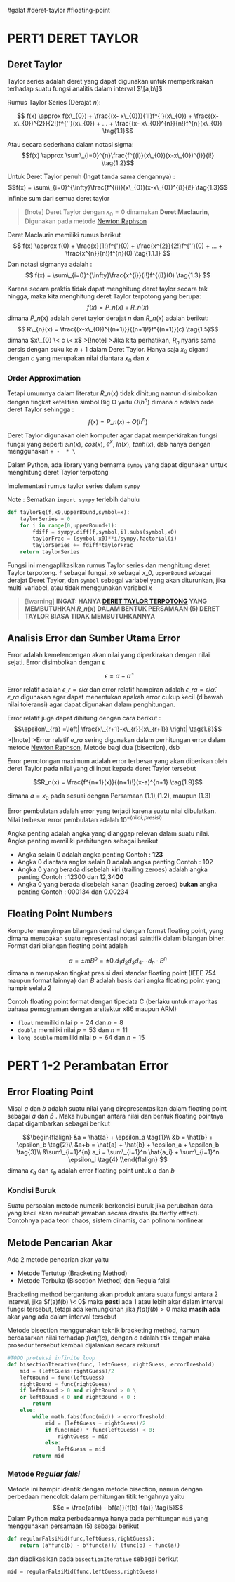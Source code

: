\#galat #deret-taylor #floating-point

# PERT1 DERET TAYLOR

## Deret Taylor

Taylor series adalah deret yang dapat digunakan untuk memperkirakan terhadap suatu fungsi analitis dalam interval $\[a,b\]$

Rumus Taylor Series (Derajat $n$):

$$ f(x) \approx f(x\_{0}) + \frac{(x- x\_{0})}{1!}f^{'}(x\_{0}) + \frac{(x- x\_{0})^{2}}{2!}f^{''}(x\_{0}) + ...  + \frac{(x- x\_{0})^{n}}{n!}f^{n}(x\_{0}) \tag{1.1}$$

Atau secara sederhana dalam notasi sigma:
$$f(x) \approx \sum\_{i=0}^{n}\frac{f^{(i)}(x\_{0})(x-x\_{0})^{i}}{i!} \tag{1.2}$$

Untuk Deret Taylor penuh (Ingat tanda sama dengannya) :
$$f(x) = \sum\_{i=0}^{\infty}\frac{f^{(i)}(x\_{0})(x-x\_{0})^{i}}{i!} \tag{1.3}$$
infinite sum dari semua deret taylor 

 > 
 > \[!note\]
 > Deret Taylor dengan $x_0 = 0$ dinamakan **Deret Maclaurin**, Digunakan pada metode [Newton Raphson](PERT%202.md#metode-newton-raphson) 

Deret Maclaurin memiliki rumus berikut
$$
f(x) \approx f(0) + \frac{x}{1!}f^{'}(0) + \frac{x^{2}}{2!}f^{''}(0) + ...  + \frac{x^{n}}{n!}f^{n}(0) \tag{1.1.1}
$$
Dan notasi sigmanya adalah :
$$
f(x) = \sum\_{i=0}^{\infty}\frac{x^{i}}{i!}f^{(i)}(0) \tag{1.3}
$$

Karena secara praktis tidak dapat menghitung deret taylor secara tak hingga, maka kita menghitung deret Taylor terpotong yang berupa:
$$f(x) =P\_{n}(x) + R\_{n}(x) \tag{1.4}$$
dimana $P\_{n}(x)$ adalah deret taylor derajat $n$ dan $R\_{n}(x)$ adalah berikut: 
$$ R\_{n}(x) = \frac{(x-x\_{0})^{(n+1)}}{(n+1)!}f^{(n+1)}(c) \tag{1.5}$$
dimana $x\_{0} \< c \< x$ 
\>\[!note\]
\>Jika kita perhatikan, $R_n$ nyaris sama persis dengan suku ke $n+1$ dalam Deret Taylor. Hanya saja $x_0$ diganti dengan $c$ yang merupakan nilai diantara $x_0$ dan $x$

### Order Approximation

Tetapi umumnya dalam literatur $R\_{n}(x)$ tidak dihitung namun disimbolkan dengan tingkat ketelitian simbol Big O yaitu $O(h^{n})$ dimana $n$ adalah orde deret Taylor sehingga :
$$f(x) =P\_{n}(x) + O(h^{n}) \tag{1.6}$$

Deret Taylor digunakan oleh komputer agar dapat memperkirakan fungsi fungsi yang seperti $sin(x)$, $cos(x)$, $e^{x}$, $ln(x)$, $tanh(x)$, dsb hanya dengan menggunakan `+ -  * \`

Dalam Python, ada library yang bernama `sympy` yang dapat digunakan untuk menghitung deret Taylor terpotong

Implementasi rumus taylor series dalam `sympy`

Note : Sematkan `import sympy` terlebih dahulu 

````python
def taylorEq(f,x0,upperBound,symbol=x):
	taylorSeries = 0
	for i in range(0,upperBound+1):
		fdiff = sympy.diff(f,symbol,i).subs(symbol,x0)
		taylorFrac = (symbol-x0)**i/sympy.factorial(i)
		taylorSeries += fdiff*taylorFrac
	return taylorSeries
````

Fungsi ini mengaplikasikan rumus Taylor series dan menghitung deret Taylor terpotong. `f` sebagai fungsi, `x0` sebagai $x\_{0}$, `upperBound` sebagai derajat Deret Taylor, dan `symbol` sebagai variabel yang akan diturunkan, jika multi-variabel, atau tidak menggunakan variabel $x$

 > 
 > \[!warning\]
 > **INGAT: HANYA [DERET TAYLOR TERPOTONG](PERT%201.md#0c74e8) YANG MEMBUTUHKAN $R\_{n}(x)$ DALAM BENTUK PERSAMAAN (5) DERET TAYLOR BIASA TIDAK MEMBUTUHKANNYA** 

## Analisis Error dan Sumber Utama Error

Error adalah kemelencengan akan nilai yang diperkirakan dengan nilai sejati. Error disimbolkan dengan $\epsilon$

$$\epsilon = \alpha - \hat{\alpha} \tag{1.7}$$

Error relatif adalah $\epsilon\_{r} = {\epsilon}/{\alpha}$ dan error relatif hampiran adalah $\epsilon\_{ra} = {\epsilon}/{\hat{\alpha}}$. $\epsilon\_{ra}$ digunakan agar dapat menentukan apakah error cukup kecil (dibawah nilai toleransi) agar dapat digunakan dalam penghitungan.

Error relatif juga dapat dihitung dengan cara berikut :
$$\epsilon\_{ra} =\left| \frac{x\_{r+1}-x\_{r}}{x\_{r+1}} \right| \tag{1.8}$$
\>\[!note\]
\>Error relatif $e\_{ra}$ sering digunakan dalam perhitungan error dalam metode [Newton Raphson](PERT%202.md#metode-newton-raphson), Metode bagi dua (bisection), dsb

Error pemotongan maximum adalah error terbesar yang akan diberikan oleh deret Taylor pada nilai yang di input kepada deret Taylor tersebut

$$R_n(x) = \frac{f^{n+1}(x)}{(n+1)!}(x-a)^{n+1} \tag{1.9}$$

dimana $a = x_0$ pada sesuai dengan Persamaan (1.1),(1.2), maupun (1.3)

Error pembulatan adalah error yang terjadi karena suatu nilai dibulatkan. Nilai terbesar error pembulatan adalah $10^{-(nilai,presisi)}$

Angka penting adalah angka yang dianggap relevan dalam suatu nilai. Angka penting memiliki perhitungan sebagai berikut

* Angka selain 0 adalah angka penting Contoh : **123**
* Angka 0 diantara angka selain 0 adalah angka penting Contoh : 1**0**2
* Angka 0 yang berada disebelah kiri (trailing zeroes) adalah angka penting Contoh : 12300 dan 12,34**00**
* Angka 0 yang berada disebelah kanan (leading zeroes) **bukan** angka penting Contoh : ~~000~~134 dan ~~0.00~~234

## Floating Point Numbers

Komputer menyimpan bilangan desimal dengan format floating point, yang dimana merupakan suatu representasi notasi saintifik dalam bilangan biner. Format dari bilangan floating point adalah

$$a = \pm mB^p = \pm 0.d_1d_2d_3d_4\cdots d_n \cdot B^n \tag{1.10}$$
dimana n merupakan tingkat presisi dari standar floating point (IEEE 754 maupun format lainnya) dan $B$ adalah basis dari angka floating point yang hampir selalu $2$ 

Contoh floating point format dengan tipedata C (berlaku untuk mayoritas bahasa pemograman dengan arsitektur x86 maupun ARM)

* `float` memiliki nilai $p = 24$ dan $n = 8$
* `double` memiliki nilai $p = 53$ dan $n = 11$
* `long double` memiliki nilai $p = 64$ dan $n = 15$

# PERT 1-2 Perambatan Error

## Error Floating Point

Misal $a$ dan $b$ adalah suatu nilai yang direpresentasikan dalam floating point sebagai $\hat{a}$ dan $\hat{b}$ . Maka hubungan antara nilai dan bentuk floating pointnya dapat digambarkan sebagai berikut

$$\begin{flalign}
&a = \hat{a} + \epsilon_a \tag{1}\\
&b = \hat{b} + \epsilon_b \tag{2}\\
&a+b = \hat{a} + \hat{b} + \epsilon_a + \epsilon_b \tag{3}\\
&\sum\_{i=1}^{n} a_i = \sum\_{i=1}^n \hat{a_i} + \sum\_{i=1}^n \epsilon_i \tag{4}
\\end{flalign}
$$
dimana $\epsilon_a$ dan $\epsilon_b$ adalah error floating point untuk $a$ dan $b$ 

### Kondisi Buruk

Suatu persoalan metode numerik berkondisi buruk jika perubahan data yang kecil akan merubah jawaban secara drastis (butterfly effect). Contohnya pada teori chaos, sistem dinamis, dan polinom nonlinear

## Metode Pencarian Akar

Ada 2 metode pencarian akar yaitu

* Metode Tertutup (Bracketing Method)
* Metode Terbuka (Bisection Method) dan Regula falsi

Bracketing method bergantung akan produk antara suatu fungsi antara 2 interval, jika $f(a)f(b) \< 0$ maka **pasti** ada 1 atau lebih akar dalam interval fungsi tersebut, tetapi ada kemungkinan jika $f(a)f(b) > 0$ maka **masih ada** akar yang ada dalam interval tersebut

Metode bisection menggunakan teknik bracketing method, namun berdasarkan nilai terhadap $f(a)f(c)$, dengan $c$ adalah titik tengah maka prosedur tersebut kembali dijalankan secara rekursif

````python
#TODO proteksi infinite loop
def bisectionIterative(func, leftGuess, rightGuess, errorTreshold)
    mid = (leftGuess+rightGuess)/2
    leftBound = func(leftGuess)
    rightBound = func(rightGuess)
    if leftBound > 0 and rightBound > 0 \
    or leftBound < 0 and rightBound < 0 :
        return 
    else:
        while math.fabs(func(mid)) > errorTreshold:
            mid = (leftGuess + rightGuess)/2
            if func(mid) * func(leftGuess) < 0:
                rightGuess = mid
            else:
                leftGuess = mid
        return mid
````

### Metode *Regular falsi*

Metode ini hampir identik dengan metode bisection, namun dengan perbedaan mencolok dalam perhitungan titik tengahnya yaitu
$$c = \frac{af(b) - bf(a)}{f(b)-f(a)} \tag{5}$$
Dalam Python maka perbedaannya hanya pada perhitungan `mid` yang menggunakan persamaan (5) sebagai berikut

````python
def regularFalsiMid(func,leftGuess,rightGuess):
	return (a*func(b) - b*func(a))/ (func(b) - func(a))
````

dan diaplikasikan pada `bisectionIterative` sebagai berikut

````python
mid = regularFalsiMid(func,leftGuess,rightGuess)
````
